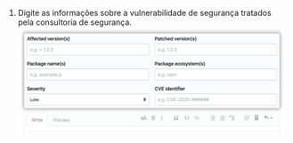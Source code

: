 1. Digite as informações sobre a vulnerabilidade de segurança tratados pela consultoria de segurança. ![Metadados da consultoria de segurança](/assets/images/help/security/security-advisory-metadata.png)
